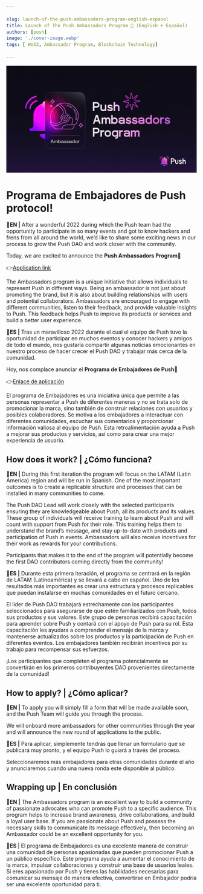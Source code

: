 ```yaml
---

slug: launch-of-the-push-ambassadors-program-english-espanol
title: Launch of The Push Ambassadors Program 💜 (English + Español)
authors: [push]
image: './cover-image.webp'
tags: [ Web3, Ambassador Program, Blockchain Technology]

---
```


![Cover image of Launch of The Push Ambassadors Program 💜 (English + Español)](./cover-image.webp)

<!--customheaderpoint-->
# Programa de Embajadores de Push protocol!<br/>

🔵<b>EN |</b> After a wonderful 2022 during which the Push team had the opportunity to participate in so many events and got to know hackers and frens from all around the world, we’d like to share some exciting news in our process to grow the Push DAO and work closer with the community.

<!--truncate-->

Today, we are excited to announce the <b>Push Ambassadors Program💜</b>

👉[Application link](https://docs.google.com/forms/d/e/1FAIpQLSd4BSSfEghOChslqulXhafRUGyyQzufa7WxpL4Sh136Dsad9Q/viewform)

The Ambassadors program is a unique initiative that allows individuals to represent Push in different ways. Being an ambassador is not just about promoting the brand, but it is also about building relationships with users and potential collaborators. Ambassadors are encouraged to engage with different communities, listen to their feedback, and provide valuable insights to Push. This feedback helps Push to improve its products or services and build a better user experience.

🔴<b>ES |</b> Tras un maravilloso 2022 durante el cual el equipo de Push tuvo la oportunidad de participar en muchos eventos y conocer hackers y amigos de todo el mundo, nos gustaría compartir algunas noticias emocionantes en nuestro proceso de hacer crecer el Push DAO y trabajar más cerca de la comunidad.

Hoy, nos complace anunciar el <b>Programa de Embajadores de Push💜</b>

👉[Enlace de aplicación](https://docs.google.com/forms/d/e/1FAIpQLSd4BSSfEghOChslqulXhafRUGyyQzufa7WxpL4Sh136Dsad9Q/viewform)

El programa de Embajadores es una iniciativa única que permite a las personas representar a Push de diferentes maneras y no se trata solo de promocionar la marca, sino también de construir relaciones con usuarios y posibles colaboradores. Se motiva a los embajadores a interactuar con diferentes comunidades, escuchar sus comentarios y proporcionar información valiosa al equipo de Push. Esta retroalimentación ayuda a Push a mejorar sus productos y servicios, así como para crear una mejor experiencia de usuario.

## How does it work? | ¿Cómo funciona?
🔵<b>EN |</b> During this first iteration the program will focus on the LATAM (Latin America) region and will be run in Spanish. One of the most important outcomes is to create a replicable structure and processes that can be installed in many communities to come.

The Push DAO Lead will work closely with the selected participants ensuring they are knowledgeable about Push, all its products and its values. These group of individuals will receive training to learn about Push and will count with support from Push for their role. This training helps them to understand the brand’s message, and stay up-to-date with products and participation of Push in events. Ambassadors will also receive incentives for their work as rewards for your contributions.

Participants that makes it to the end of the program will potentially become the first DAO contributors coming directly from the community!

🔴<b>ES |</b> Durante esta primera iteración, el programa se centrará en la región de LATAM (Latinoamérica) y se llevará a cabo en español. Uno de los resultados más importantes es crear una estructura y procesos replicables que puedan instalarse en muchas comunidades en el futuro cercano.

El líder de Push DAO trabajará estrechamente con los participantes seleccionados para asegurarse de que estén familiarizados con Push, todos sus productos y sus valores. Este grupo de personas recibirá capacitación para aprender sobre Push y contará con el apoyo de Push para su rol. Esta capacitación les ayudara a comprender el mensaje de la marca y mantenerse actualizados sobre los productos y la participación de Push en diferentes eventos. Los embajadores también recibirán incentivos por su trabajo para recompensar sus esfuerzos.

¡Los participantes que completen el programa potencialmente se convertirán en los primeros contribuyentes DAO provenientes directamente de la comunidad!

## How to apply? | ¿Cómo aplicar?

🔵<b>EN |</b> To apply you will simply fill a form that will be made available soon, and the Push Team will guide you through the process.

We will onboard more ambassadors for other communities through the year and will announce the new round of applications to the public.

🔴<b>ES |</b> Para aplicar, simplemente tendrás que llenar un formulario que se publicará muy pronto, y el equipo Push lo guiará a través del proceso.

Seleccionaremos más embajadores para otras comunidades durante el año y anunciaremos cuando una nueva ronda este disponible al público.

## Wrapping up | En conclusión

🔵<b>EN |</b> The Ambassadors program is an excellent way to build a community of passionate advocates who can promote Push to a specific audience. This program helps to increase brand awareness, drive collaborations, and build a loyal user base. If you are passionate about Push and possess the necessary skills to communicate its message effectively, then becoming an Ambassador could be an excellent opportunity for you.

🔴<b>ES </b>| El programa de Embajadores es una excelente manera de construir una comunidad de personas apasionadas que pueden promocionar Push a un público específico. Este programa ayuda a aumentar el conocimiento de la marca, impulsar collaboraciones y construir una base de usuarios leales. Si eres apasionado por Push y tienes las habilidades necesarias para comunicar su mensaje de manera efectiva, convertirse en Embajador podría ser una excelente oportunidad para ti.

